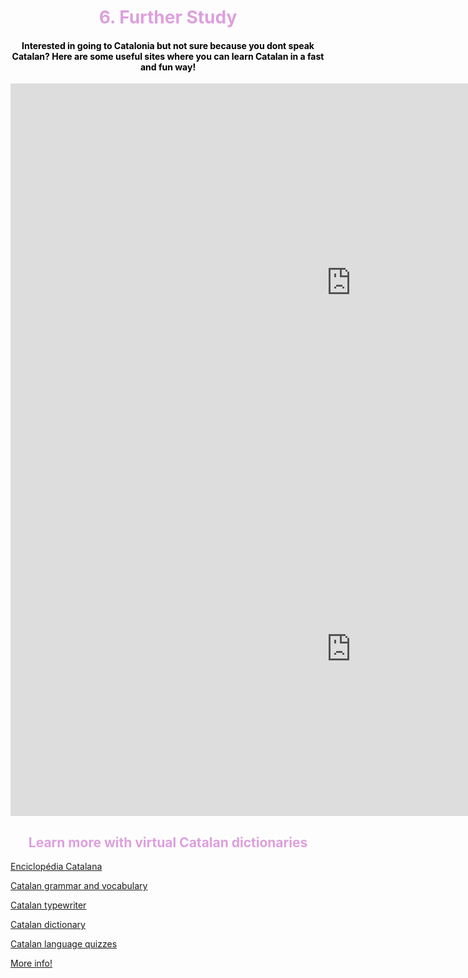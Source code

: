 <h1 style="color:plum;" align="center">6. Further Study</h1>

<h4 style="color:black;" align="center">Interested in going to Catalonia but not sure because you dont speak Catalan? Here are some useful sites where you can learn Catalan in a fast and fun way!</h4>

<iframe src="https://h5p.org/h5p/embed/475462" width="1090" height="638" frameborder="0" allowfullscreen="allowfullscreen"></iframe><script src="https://h5p.org/sites/all/modules/h5p/library/js/h5p-resizer.js" charset="UTF-8"></script>

<iframe src="https://h5p.org/h5p/embed/476754" width="1090" height="534" frameborder="0" allowfullscreen="allowfullscreen"></iframe><script src="https://h5p.org/sites/all/modules/h5p/library/js/h5p-resizer.js" charset="UTF-8"></script>

<h2 style="color:plum;" align="center">Learn more with virtual Catalan dictionaries</h2>

<a href="http://www.diccionari.cat">Enciclopédia Catalana</a>

<a href="http://mylanguages.org/learn_catalan.php">Catalan grammar and vocabulary</a>

<a href="https://dictionary.cambridge.org/dictionary/english-catalan/typewriter"> Catalan typewriter</a>

<a href="http://www.etranslator.ro/catalan-english-online-dictionary.php">Catalan dictionary</a>

<a href="https://www.transparent.com/learn-catalan/quizzes/lotw-quizzes/">Catalan language quizzes</a>

<a href="https://www.bbc.co.uk/news/world-europe-20345071">More info!</a>

